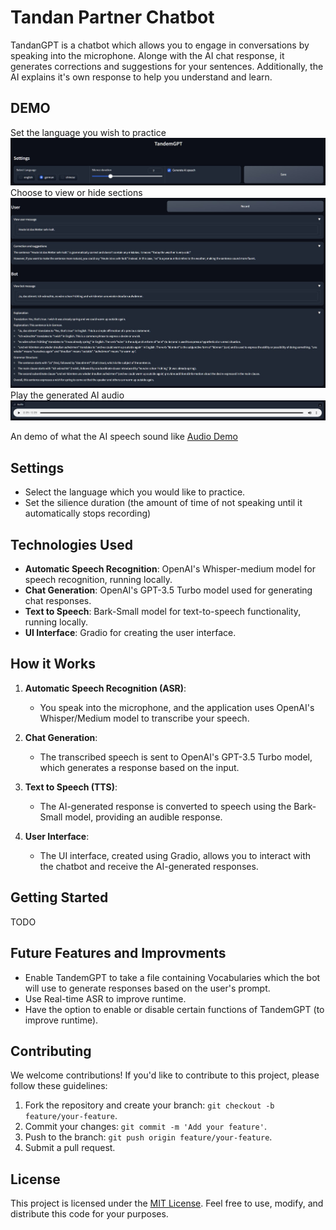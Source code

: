 # Tandan Partner Chatbot

TandanGPT is a chatbot which allows you to engage in conversations by speaking into the microphone. Alonge with the AI chat response, it generates corrections and suggestions for your sentences. Additionally, the AI explains it's own response to help you understand and learn.

## DEMO

Set the language you wish to practice
![Screenshot 1](assets/setting.jpg)
Choose to view or hide sections
![Screenshot 2](assets/chat.jpg)
Play the generated AI audio
![Screenshot 3](assets/audio.jpg)

An demo of what the AI speech sound like 
[Audio Demo](assets/AI_speech.mp4)

## Settings
- Select the language which you would like to practice.
- Set the silience duration (the amount of time of not speaking until it automatically stops recording)

## Technologies Used

- **Automatic Speech Recognition**: OpenAI's Whisper-medium model for speech recognition, running locally.
- **Chat Generation**: OpenAI's GPT-3.5 Turbo model used for generating chat responses.
- **Text to Speech**: Bark-Small model for text-to-speech functionality, running locally.
- **UI Interface**: Gradio for creating the user interface.

## How it Works

1. **Automatic Speech Recognition (ASR)**:
   - You speak into the microphone, and the application uses OpenAI's Whisper/Medium model to transcribe your speech.

2. **Chat Generation**:
   - The transcribed speech is sent to OpenAI's GPT-3.5 Turbo model, which generates a response based on the input.

3. **Text to Speech (TTS)**:
   - The AI-generated response is converted to speech using the Bark-Small model, providing an audible response.

4. **User Interface**:
   - The UI interface, created using Gradio, allows you to interact with the chatbot and receive the AI-generated responses.

## Getting Started

TODO

## Future Features and Improvments
- Enable TandemGPT to take a file containing Vocabularies which the bot will use to generate responses based on the user's prompt.
- Use Real-time ASR to improve runtime.
- Have the option to enable or disable certain functions of TandemGPT (to improve runtime).

## Contributing

We welcome contributions! If you'd like to contribute to this project, please follow these guidelines:

1. Fork the repository and create your branch: `git checkout -b feature/your-feature`.
2. Commit your changes: `git commit -m 'Add your feature'`.
3. Push to the branch: `git push origin feature/your-feature`.
4. Submit a pull request.

## License

This project is licensed under the [MIT License](LICENSE). Feel free to use, modify, and distribute this code for your purposes.
